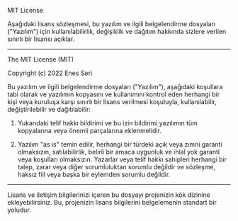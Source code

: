 MIT License

Aşağıdaki lisans sözleşmesi, bu yazılım ve ilgili belgelendirme dosyaları ("Yazılım") için kullanılabilirlik, değişiklik ve dağıtım hakkında sizlere verilen sınırlı bir lisansı açıklar.

---

The MIT License (MIT)

Copyright (c) 2022 Enes Seri

Bu yazılım ve ilgili belgelendirme dosyaları ("Yazılım"), aşağıdaki koşullara tabi olarak ve yazılımın kopyasını ve kullanımını kontrol eden herhangi bir kişi veya kuruluşa karşı sınırlı bir lisans verilmesi koşuluyla, kullanılabilir, değiştirilebilir ve dağıtılabilir:

1. Yukarıdaki telif hakkı bildirimi ve bu izin bildirimi yazılımın tüm kopyalarına veya önemli parçalarına eklenmelidir.

2. Yazılım "as is" temin edilir, herhangi bir türdeki açık veya zımni garanti olmaksızın, satılabilirlik, belirli bir amaca uygunluk ve ihlal yok garanti veya koşulları olmaksızın. Yazarlar veya telif hakkı sahipleri herhangi bir talep, zarar veya diğer sorumluluktan sorumlu değildir ve sözleşme, haksız fiil veya başka bir eylemden sorumlu değildir.

---

Lisans ve iletişim bilgilerinizi içeren bu dosyayı projenizin kök dizinine ekleyebilirsiniz. Bu, projenizin lisans bilgilerini belgelemenin standart bir yoludur.
